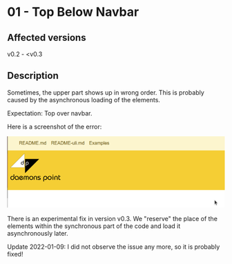 01 - Top Below Navbar
=====================

## Affected versions

v0.2 - <v0.3

## Description

Sometimes, the upper part shows up in wrong order.
This is probably caused by the asynchronous loading of
the elements.

Expectation: Top over navbar.

Here is a screenshot of the error:

![Top Below Navbar](top-below-navbar.png)

There is an experimental fix in version v0.3.
We "reserve" the place of the elements within
the synchronous part of the code and load it
asynchronously later.

Update 2022-01-09: I did not observe the issue any more, so
it is probably fixed!

